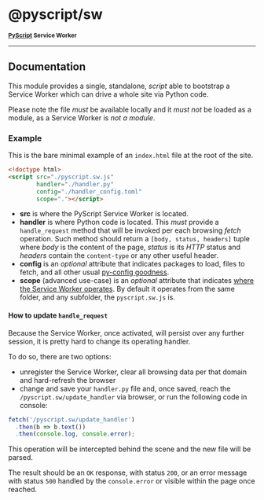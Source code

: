 # @pyscript/sw

<sup>**[PyScript](https://github.com/pyscript/pyscript) Service Worker**</sup>

---

## Documentation

This module provides a single, standalone, *script* able to bootstrap a Service Worker which can drive a whole site via Python code.

Please note the file *must* be available locally and it *must not* be loaded as a module, as a Service Worker is *not a module*.

### Example

This is the bare minimal example of an `index.html` file at the root of the site.

```html
<!doctype html>
<script src="./pyscript.sw.js"
        handler="./handler.py"
        config="./handler_config.toml"
        scope="."></script>
```

  * **src** is where the PyScript Service Worker is located.
  * **handler** is where Python code is located. This *must* provide a `handle_request` method that will be invoked per each browsing *fetch* operation. Such method should return a `[body, status, headers]` tuple where *body* is the content of the page, *status* is its *HTTP* status and *headers* contain the `content-type` or any other useful header.
  * **config** is an *optional* attribute that indicates packages to load, files to fetch, and all other usual [py-config goodness](https://docs.pyscript.net/docs/latest/reference/elements/py-config.html).
  * **scope** (advanced use-case) is an *optional* attribute that indicates [where the Service Worker operates](https://developer.mozilla.org/en-US/docs/Web/API/ServiceWorkerGlobalScope). By default it operates from the same folder, and any subfolder, the `pyscript.sw.js` is.

#### How to update `handle_request`

Because the Service Worker, once activated, will persist over any further session, it is pretty hard to change its operating handler.

To do so, there are two options:

  * unregister the Service Worker, clear all browsing data per that domain and hard-refresh the browser
  * change and save your `handler.py` file and, once saved, reach the `/pyscript.sw/update_handler` via browser, or run the following code in console:

```js
fetch('/pyscript.sw/update_handler')
  .then(b => b.text())
  .then(console.log, console.error);
```

This operation will be intercepted behind the scene and the new file will be parsed.

The result should be an `OK` response, with status `200`, or an error message with status `500` handled by the `console.error` or visible within the page once reached.
